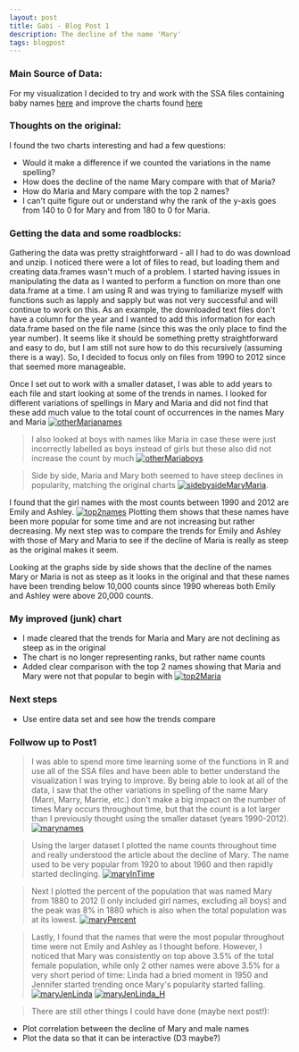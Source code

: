 ```yaml
---
layout: post
title: Gabi - Blog Post 1
description: The decline of the name 'Mary'
tags: blogpost
---
```


### Main Source of Data:
For my visualization I decided to try and work with the SSA files containing baby names [here](http://www.ssa.gov/oact/babynames/limits.html)
and improve the charts found [here](http://familyinequality.wordpress.com/2013/05/11/mary-free-fall-continues/)

### Thoughts on the original:

I found the two charts interesting and had a few questions:

* Would it make a difference if we counted the variations in the name spelling?
* How does the decline of the name Mary compare with that of Maria?
* How do Maria and Mary compare with the top 2 names?
* I can't quite figure out or understand why the rank of the y-axis goes from 140 to 0 for Mary and from 180 to 0 for Maria.

### Getting the data and some roadblocks:

Gathering the data was pretty straightforward - all I had to do was download and unzip. I noticed there were a lot of files to 
read, but loading them and creating data.frames wasn't much of a problem. I started having issues in manipulating the data as
I wanted to perform a function on more than one data.frame at a time. I am using R and was trying to familiarize myself with 
functions such as lapply and sapply but was not very successful and will continue to work on this. As an example,
the downloaded text files don't have a column for the year and I wanted to add this information for each data.frame based on the 
file name (since this was the only place to find the year number). It seems like it should be something pretty straightforward and 
easy to do, but I am still not sure how to do this recursively (assuming there is a way). So, I decided to focus only on files from
1990 to 2012 since that seemed more manageable.

Once I set out to work with a smaller dataset, I was able to add years to each file and start looking at some of the trends in
names. I looked for different variations of spellings in Mary and Maria and did not find that these add much value to the total
count of occurrences in the names Mary and Maria 
[![otherMarianames](http://Gabya06.github.io/edav/assets/gaby_assets/otherMarianames.png)](http://Gabya06.github.io/edav/assets/gaby_assets/otherMarianames.png)
>I also looked at boys with names like Maria in case these were just incorrectly labelled as boys instead of girls but 
these also did not increase the count by much [![otherMariaboys](http://Gabya06.github.io/edav/assets/gaby_assets/otherMariaboys.png)](http://Gabya06.github.io/edav/assets/gaby_assets/otherMariaboys.png)

>Side by side, Maria and Mary both seemed to have steep declines in popularity, matching the original charts [![sidebysideMaryMaria](http://Gabya06.github.io/edav/assets/gaby_assets/sidebysideMaryMaria.png)](http://Gabya06.github.io/edav/assets/gaby_assets/sidebysideMaryMaria.png).


I found that the girl names with the most counts between 1990 and 2012 are Emily and Ashley. 
[![top2names](http://Gabya06.github.io/edav/assets/gaby_assets/top2names.png)](http://Gabya06.github.io/edav/assets/gaby_assets/top2names.png)
Plotting them shows that these names have been more popular for some time and are not increasing but rather decreasing. My next step was to compare the trends
for Emily and Ashley with those of Mary and Maria to see if the decline of Maria is really as steep as the original makes it seem.

Looking at the graphs side by side shows that the decline of the names Mary or Maria is not as steep as it looks in the original
and that these names have been trending below 10,000 counts since 1990 whereas both Emily and Ashley were above 20,000 counts. 

### My improved (junk) chart
* I made cleared that the trends for Maria and Mary are not declining as steep as in the original
* The chart is no longer representing ranks, but rather name counts
* Added clear comparison with the top 2 names showing that Maria and Mary were not that popular to begin with
[![top2Maria](http://Gabya06.github.io/edav/assets/gaby_assets/top2Maria.png)](http://Gabya06.github.io/edav/assets/gaby_assets/top2Maria.png)


### Next steps
* Use entire data set and see how the trends compare

### Follwow up to Post1
> I was able to spend more time learning some of the functions in R and use all of the SSA files and have been able to better understand the visualization I was trying to improve. 
> By being able to look at all of the data, I saw that the other variations in spelling of the name Mary (Marri, Marry, Marrie, etc.) don't make 
a big impact on the number of times Mary occurs throughout time, but that the count is a lot larger than I previously thought using the smaller dataset (years 1990-2012). [![marynames](http://Gabya06.github.io/edav/assets/gaby_assets/marynames.png)](http://Gabya06.github.io/edav/assets/gaby_assets/marynames.png)

>Using the larger dataset I plotted the name counts throughout time and really understood the article about the decline of Mary. The name used to be very popular from 1920 to about 1960 and then rapidly started declinging. 
[![maryInTime](http://Gabya06.github.io/edav/assets/gaby_assets/maryInTime.png)](http://Gabya06.github.io/edav/assets/gaby_assets/maryInTime.png)

>Next I plotted the percent of the population that was named Mary from 1880 to 2012 (I only included girl names, excluding all boys) and the peak was 8% in 1880 which is also when the total population was at its lowest. 
[![maryPercent](http://Gabya06.github.io/edav/assets/gaby_assets/maryPercent.png)](http://Gabya06.github.io/edav/assets/gaby_assets/maryPercent.png)

>Lastly, I found that the names that were the most popular throughout time were not Emily and Ashley as I thought before. However, I noticed that Mary was consistently on top above 3.5% of the total female population, while only 2 other names were above 3.5% for a very short period of time: Linda had a bried moment in 1950 and Jennifer started trending once Mary's popularity started falling.
[![maryJenLinda](http://Gabya06.github.io/edav/assets/gaby_assets/maryJenLinda.png)](http://Gabya06.github.io/edav/assets/gaby_assets/maryJenLinda.png)
[![maryJenLinda_H](http://Gabya06.github.io/edav/assets/gaby_assets/maryJenLinda_H.png)](http://Gabya06.github.io/edav/assets/gaby_assets/maryJenLinda_H.png)


> There are still other things I could have done (maybe next post!):
* Plot correlation between the decline of Mary and male names
* Plot the data so that it can be interactive (D3 maybe?)